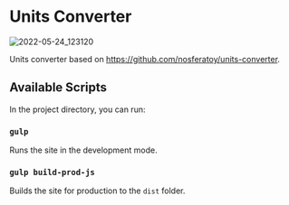 # Units Converter

![2022-05-24_123120](https://user-images.githubusercontent.com/98969952/170001096-25db8bfa-6a49-40ba-ba04-e3527f004b92.png)

Units converter based on https://github.com/nosferatoy/units-converter.

## Available Scripts

In the project directory, you can run:

### `gulp`

Runs the site in the development mode.

### `gulp build-prod-js`

Builds the site for production to the `dist` folder.
